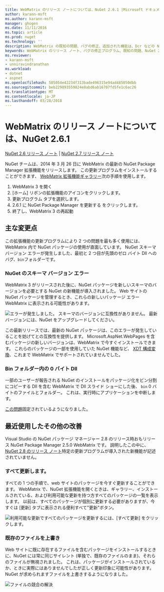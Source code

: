 ```yaml
---
title: WebMatrix のリリース ノートについては、NuGet 2.6.1 |Microsoft ドキュメント
author: karann-msft
ms.author: karann-msft
manager: ghogen
ms.date: 11/11/2016
ms.topic: article
ms.prod: nuget
ms.technology: ''
description: WebMatrix の既知の問題、バグの修正、追加された機能は、Dcr などの NuGet 2.6.1 のリリース ノートです。
keywords: WebMatrix のリリース ノート、バグの修正プログラム、既知の問題、NuGet 2.6.1 Dcr、機能の追加
ms.reviewer:
- karann-msft
- unniravindranathan
ms.workload:
- dotnet
- aspnet
ms.openlocfilehash: 505054e42234f313bade496315e94ad485050dbb
ms.sourcegitcommit: beb229893559824e8abd6ab16707fd5fe1c6ac26
ms.translationtype: MT
ms.contentlocale: ja-JP
ms.lasthandoff: 03/28/2018
---
```

# <a name="nuget-261-for-webmatrix-release-notes"></a>WebMatrix のリリース ノートについては、NuGet 2.6.1

[NuGet 2.6 リリース ノート](../release-notes/nuget-2.6.md) | [NuGet 2.7 リリース ノート](../release-notes/nuget-2.7.md)

NuGet チームは、2014 年 3 月 26 日に WebMatrix の最新の NuGet Package Manager 拡張機能をリリースします。  この更新プログラムをインストールすることができます、 [WebMatrix 拡張機能ギャラリー](https://blogs.iis.net/webmatrix/retiring-the-webmatrix-extensions-gallery)次の手順を使用します。

1. WebMatrix 3 を開く
1. [ホーム] リボンの拡張機能のアイコンをクリックします。
1. 更新プログラム タブを選択します。
1. 2.6.1 に NuGet Package Manager を更新する をクリックします。
1. 終了し、WebMatrix 3 の再起動

## <a name="notable-changes"></a>主な変更点

この拡張機能の更新プログラムにより 2 つの問題を最も多く使用には、WebMatrix 内で NuGet パッケージの使用が直面しています。  NuGet スキーマ バージョン エラーが発生しました、最初と 2 つ目が先頭のゼロ バイト Dll へのバグ、`bin`フォルダーです。

### <a name="nuget-schema-version-error"></a>NuGet のスキーマ バージョン エラー

WebMatrix 3 がリリースされた後に、NuGet パッケージを新しいスキーマのバージョンを必要とする NuGet の新機能が導入されました。  Web サイトの NuGet パッケージを管理するとき、これらの新しいパッケージ エラー WebMatrix に表示される可能性があります。

![エラーが発生しました。 スキーマのバージョンに互換性がありません。 最新バージョンには、NuGet をアップグレードしてください。](./media/NuGet-2.8/webmatrix-schema-version.png)

この最新リリースでは、最新の NuGet パッケージは、このエラーが発生していることを妨げてとの互換性を提供します。 Microsoft.AspNet.WebPages を含むパッケージの新しいバージョンは、WebMatrix で今すぐインストールできます。  これらのパッケージの一部を使用していた NuGet 機能など、 [XDT 構成変換](../release-notes/nuget-2.6.md#xdt)、これまで WebMatrix でサポートされていませんでした。

### <a name="zero-byte-dlls-in-bin-folder"></a>Bin フォルダー内の 0 バイト Dll

一部のユーザーが報告される NuGet のインストールをパッケージ化をビン分割にコピーする Dll を含む WebMatrix で Dll スライド ショーにした後、 `bin` 0 バイトのファイルとフォルダー。  これは、実行時にアプリケーションを中断します。

[この問題](https://nuget.codeplex.com/workitem/4060)固定されているようになりました。

## <a name="other-recent-improvements"></a>最近使用したその他の改善

Visual Studio の NuGet パッケージ マネージャー 2.8 のリリース時おもリリース NuGet Package Manager 2.5.0 WebMatrix です。  説明したこの中に、 [NuGet 2.8 のリリース ノート](../release-notes/nuget-2.8.md#webmatrix-nuget-client-updates)特定の更新プログラムが導入された新機能が記述されていません。

### <a name="update-all"></a>すべて更新します。

すべての 1 つの手順で、web サイトのパッケージを今すぐ更新することができます。  WebMatrix で、NuGet 拡張機能を開くときは、ギャラリー、インストールされている、および利用可能な更新を持つ方すべてのパッケージの一覧を表示します。  以前は、すべてのパッケージが個別に更新する必要がありますが、今すぐは [更新] タブに表示される便利すべて"更新"ボタン。

![利用可能な更新ですべてのパッケージを更新するには、[すべて更新] をクリックします。](./media/NuGet-2.8/webmatrix-update-all.png)

### <a name="overwrite-existing-files"></a>既存のファイルを上書き

Web サイトに既に存在するファイルを含むパッケージをインストールするときに、NuGet には常に同じサイレント (単独で、既存のファイルのまま)、それらのファイルが無視されました。  これは、パッケージがインストールされているか、ときに実際にはありませんでしたが正しく更新印象に可能性があります。  NuGet が求められますファイルを上書きするようになりました。

![ファイルの競合の解決](./media/NuGet-2.8/webmatrix-overwrite-file.png)
